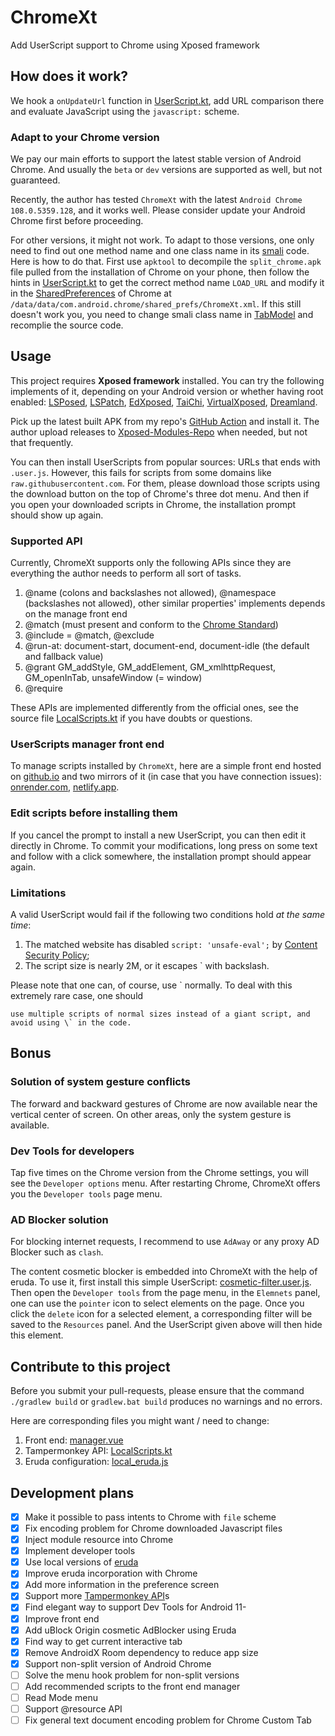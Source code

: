# ChromeXt

Add UserScript support to Chrome using Xposed framework

##  How does it work?

We hook a `onUpdateUrl` function in [UserScript.kt](app/src/main/java/org/matrix/chromext/hook/UserScript.kt),
add URL comparison there and evaluate JavaScript using the `javascript:` scheme.

### Adapt to your Chrome version

We pay our main efforts to support the latest stable version of Android Chrome.
And usually the `beta` or `dev` versions are supported as well, but not guaranteed.

Recently, the author has tested `ChromeXt` with the latest `Android Chrome 108.0.5359.128`, and it works well.
Please consider update your Android Chrome first before proceeding.

For other versions, it might not work.
To adapt to those versions, one only need to find out one method name and one class name in its [smali](https://github.com/JesusFreke/smali/wiki) code.
Here is how to do that.
First use `apktool` to decompile the `split_chrome.apk` file pulled from the installation of Chrome on your phone,
then follow the hints in [UserScript.kt](app/src/main/java/org/matrix/chromext/proxy/UserScript.kt) to get the correct method name `LOAD_URL`
and modify it in the [SharedPreferences](https://developer.android.com/reference/android/content/SharedPreferences) of Chrome at `/data/data/com.android.chrome/shared_prefs/ChromeXt.xml`.
If this still doesn't work you, you need to change smali class name in [TabModel](app/src/main/java/org/matrix/chromext/TabModel.kt) and recomplie the source code.



## Usage

This project requires **Xposed framework** installed.
You can try the following implements of it, depending on your Android version or whether having root enabled:
[LSPosed](https://github.com/LSPosed/LSPosed), [LSPatch](https://github.com/LSPosed/LSPatch),
[EdXposed](https://github.com/ElderDrivers/EdXposed), [TaiChi](https://github.com/taichi-framework/TaiChi),
[VirtualXposed](https://github.com/android-hacker/VirtualXposed), [Dreamland](https://github.com/canyie/Dreamland).

Pick up the latest built APK from my repo's [GitHub Action](https://github.com/JingMatrix/ChromeXt/actions/workflows/android.yml) and install it.
The author upload releases to [Xposed-Modules-Repo](https://github.com/Xposed-Modules-Repo/org.matrix.chromext/releases) when needed, but not that frequently.

You can then install UserScripts from popular sources: URLs that ends with `.user.js`.
However, this fails for scripts from some domains like `raw.githubusercontent.com`.
For them, please download those scripts using the download button on the top of Chrome's three dot menu.
And then if you open your downloaded scripts in Chrome, the installation prompt should show up again.


### Supported API

Currently, ChromeXt supports only the following APIs since they are everything the author needs to perform all sort of tasks.

1. @name (colons and backslashes not allowed), @namespace (backslashes not allowed), other similar properties' implements depends on the manage front end
2. @match (must present and conform to the [Chrome Standard](https://developer.chrome.com/docs/extensions/mv2/match_patterns/))
3. @include = @match, @exclude
4. @run-at: document-start, document-end, document-idle (the default and fallback value)
5. @grant GM_addStyle, GM_addElement, GM_xmlhttpRequest, GM_openInTab, unsafeWindow (= window)
6. @require

These APIs are implemented differently from the official ones, see the source file [LocalScripts.kt](app/src/main/java/org/matrix/chromext/script/LocalScripts.kt) if you have doubts or questions.

### UserScripts manager front end

To manage scripts installed by `ChromeXt`, here are a simple front end hosted on [github.io](https://jingmatrix.github.io/ChromeXt/) and two mirrors of it (in case that you have connection issues): [onrender.com](https://jianyu-ma.onrender.com/ChromeXt/), [netlify.app](https://jianyu-ma.netlify.app/ChromeXt/).

### Edit scripts before installing them

If you cancel the prompt to install a new UserScript, you can then edit it directly in Chrome.
To commit your modifications, long press on some text and follow with a click somewhere, the installation prompt should appear again.

### Limitations

A valid UserScript would fail if the following two conditions hold _at the same time_:

1. The matched website has disabled `script: 'unsafe-eval';` by [Content Security Policy](https://developer.mozilla.org/en-US/docs/Web/HTTP/CSP);
2. The script size is nearly 2M, or it escapes \` with backslash.

Please note that one can, of course, use \` normally. 
To deal with this extremely rare case, one should
```
use multiple scripts of normal sizes instead of a giant script, and avoid using \` in the code.
```

## Bonus

### Solution of system gesture conflicts

The forward and backward gestures of Chrome are now available near the vertical center of screen.
On other areas, only the system gesture is available.
<!-- To enable forward gesture in chrome, with the help of this module, -->
<!-- one only needs to disable the right back gesture by -->
<!-- ```sh -->
<!-- adb shell settings put secure back_gesture_inset_scale_right -1 -->
<!-- ``` -->

### Dev Tools for developers

<!-- Currently, I implement this feature only for Android 11+. -->
<!-- I might implement it for older Android versions if there are some requests for doing so. -->

Tap five times on the Chrome version from the Chrome settings, you will see the `Developer options` menu.
After restarting Chrome, ChromeXt offers you the `Developer tools` page menu.

### AD Blocker solution

For blocking internet requests, I recommend to use `AdAway` or any proxy AD Blocker such as `clash`.

The content cosmetic blocker is embedded into ChromeXt with the help of eruda.
To use it, first install this simple UserScript: [cosmetic-filter.user.js](cosmetic-filter.user.js).
Then open the `Developer tools` from the page menu, in the `Elemnets` panel, one can use the `pointer` icon to select elements on the page.
Once you click the `delete` icon for a selected element, a corresponding filter will be saved to the `Resources` panel.
And the UserScript given above will then hide this element.

## Contribute to this project

Before you submit your pull-requests, please ensure that the command
`./gradlew build` or `gradlew.bat build` produces no warnings and no errors.

Here are corresponding files you might want / need to change:
1. Front end: [manager.vue](https://github.com/JingMatrix/viteblog/tree/master/components/ChromeXt/manager.vue)
2. Tampermonkey API: [LocalScripts.kt](app/src/main/java/org/matrix/chromext/script/LocalScripts.kt)
3. Eruda configuration: [local_eruda.js](app/src/main/assets/local_eruda.js)

## Development plans

- [x] Make it possible to pass intents to Chrome with `file` scheme
- [x] Fix encoding problem for Chrome downloaded Javascript files
- [x] Inject module resource into Chrome
- [x] Implement developer tools
- [x] Use local versions of [eruda](https://github.com/liriliri/eruda)
- [x] Improve eruda incorporation with Chrome
- [x] Add more information in the preference screen
- [x] Support more [Tampermonkey API](https://www.tampermonkey.net/documentation.php)s
- [x] Find elegant way to support Dev Tools for Android 11-
- [x] Improve front end
- [x] Add uBlock Origin cosmetic AdBlocker using Eruda
- [x] Find way to get current interactive tab
- [x] Remove AndroidX Room dependency to reduce app size
- [x] Support non-split version of Android Chrome
- [ ] Solve the menu hook problem for non-split versions
- [ ] Add recommended scripts to the front end manager
- [ ] Read Mode menu
- [ ] Support @resource API
- [ ] Fix general text document encoding problem for Chrome Custom Tab
